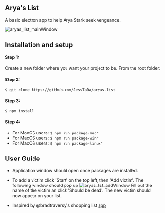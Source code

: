 ## Arya's List

A basic electron app to help Arya Stark seek vengeance.

 ![aryas_list_mainWindow](https://user-images.githubusercontent.com/17763644/61831820-ede7f180-ae23-11e9-939b-418583474e35.png)

## Installation and setup
#### Step 1:  
Create a new folder where you want your project to be. From the root folder:

#### Step 2:
 ```$ git clone https://github.com/JessTaDa/aryas-list```

#### Step 3:
  ```$ npm install ```
#### Step 4:
- For MacOS users:
```$ npm run package-mac"```
- For MacOS users:
```$ npm run package-win"```
- For MacOS users:
```$ npm run package-linux"```


## User Guide
- Application window should open once packages are installed.
- To add a victim click 'Start' on the top left, then 'Add victim'. The following window should pop up ![aryas_list_addWindow](https://user-images.githubusercontent.com/17763644/61831817-ecb6c480-ae23-11e9-89d5-e01592350e15.png)
Fill out the name of the victim an click 'Should be dead'.
The new victim should now appear on your list.

- Inspired by @bradtraversy's shopping list [app](https://github.com/bradtraversy/electronshoppinglist)
